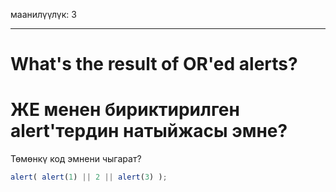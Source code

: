 маанилүүлүк: 3

---

# What's the result of OR'ed alerts?
# ЖЕ менен бириктирилген alert'тердин натыйжасы эмне?

Төмөнкү код эмнени чыгарат?

```js
alert( alert(1) || 2 || alert(3) );
```

